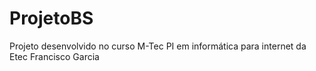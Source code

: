 # ProjetoBS
 Projeto desenvolvido no curso M-Tec PI em informática para internet da Etec Francisco Garcia
